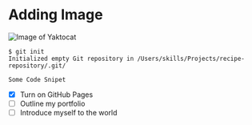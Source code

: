 # Adding Image
![Image of Yaktocat](https://octodex.github.com/images/yaktocat.png)

```
$ git init
Initialized empty Git repository in /Users/skills/Projects/recipe-repository/.git/
```

```
Some Code Snipet
```

- [x] Turn on GitHub Pages
- [ ] Outline my portfolio
- [ ] Introduce myself to the world
